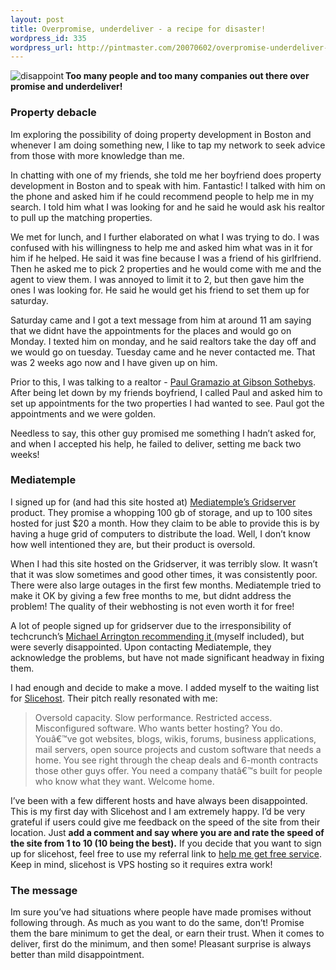 ```yaml
--- 
layout: post
title: Overpromise, underdeliver - a recipe for disaster!
wordpress_id: 335
wordpress_url: http://pintmaster.com/20070602/overpromise-underdeliver-a-recipe-for-disaster/
---
```

<p><a href='http://www.nataliedee.com/051904/disappointment.jpg'><img src='http://topstartup.com/wp-content/uploads/2007/05/disappoint.thumbnail.png' alt='disappoint' align='left' /></a><strong>Too many people and too many companies out there over promise and underdeliver! </strong></p>
<h3>Property debacle</h3>
<p>Im exploring the possibility of doing property development in Boston and whenever I am doing something new, I like to tap my network to seek advice from those with more knowledge than me. </p>
<p>In chatting with one of my friends, she told me her boyfriend does property development in Boston and to speak with him. Fantastic! I talked with him on the phone and asked him if he could recommend people to help me in my search. I told him what I was looking for and he said he would ask his realtor to pull up the matching properties. </p>
<p>We met for lunch, and I further elaborated on what I was trying to do. I was confused with his willingness to help me and asked him what was in it for him if he helped. He said it was fine because I was a friend of his girlfriend. Then he asked me to pick 2 properties and he would come with me and the agent to view them. I was annoyed to limit it to 2, but then gave him the ones I was looking for. He said he would get his friend to set them up for saturday.</p>
<p>Saturday came and I got a text message from him at around 11 am saying that we didnt have the appointments for the places and would go on Monday. I texted him on monday, and he said realtors take the day off and we would go on tuesday. Tuesday came and he never contacted me. That was 2 weeks ago now and I have given up on him. </p>
<p>Prior to this, I was talking to a realtor - <a href="http://www.gibsondomaindomain.com/agents/agentDetail.aspx?AgentID=361&amp;CID=791">Paul Gramazio at Gibson Sothebys</a>. After being let down by my friends boyfriend, I called Paul and asked him to set up appointments for the two properties I had wanted to see. Paul got the appointments and we were golden.</p>
<p>Needless to say, this other guy promised me something I hadn&rsquo;t asked for, and when I accepted his help, he failed to deliver, setting me back two weeks!</p>
<h3>Mediatemple</h3>
<p>I signed up for (and had this site hosted at) <a href="http://www.mediatemple.net/webhosting/gs/">Mediatemple&rsquo;s Gridserver</a> product. They promise a whopping 100 gb of storage, and up to 100 sites hosted for just $20 a month. How they claim to be able to provide this is by having a huge grid of computers to distribute the load. Well, I don&rsquo;t know how well intentioned they are, but their product is oversold.</p>
<p>When I had this site hosted on the Gridserver, it was terribly slow. It wasn&rsquo;t that it was slow sometimes and good other times, it was consistently poor. There were also large outages in the first few months. Mediatemple tried to make it OK by giving a few free months to me, but didnt address the problem! The quality of their webhosting is not even worth it for free!</p>
<p>A lot of people signed up for gridserver due to the irresponsibility of techcrunch&rsquo;s <a href="http://www.techcrunch.com/2006/10/17/media-temple-crushes-shared-hosting/">Michael Arrington recommending it </a>(myself included), but were severly disappointed. Upon contacting Mediatemple, they acknowledge the problems, but have not made significant headway in fixing them.</p>
<p>I had enough and decide to make a move. I added myself to the waiting list for <a href="http://www.slicehost.com/">Slicehost</a>. Their pitch really resonated with me:</p>
<blockquote><p>Oversold capacity. Slow performance. Restricted access. Misconfigured software. Who wants better hosting? You do. Youâ€™ve got websites, blogs, wikis, forums, business applications, mail servers, open source projects and custom software that needs a home. You see right through the cheap deals and 6-month contracts those other guys offer. You need a company thatâ€™s built for people who know what they want. Welcome home.</p></blockquote>
<p>I&rsquo;ve been with a few different hosts and have always been disappointed. This is my first day with Slicehost and I am extremely happy. I&rsquo;d be very grateful if users could give me feedback on the speed of the site from their location. Just <strong>add a comment and say where you are and rate the speed of the site from 1 to 10 (10 being the best).</strong> If you decide that you want to sign up for slicehost, feel free to use my referral link to <a href="https://manage.slicehost.com/customers/signup?referrer=134731736">help me get free service</a>. Keep in mind, slicehost is VPS hosting so it requires extra work!</p>
<h3>The message</h3>
<p>Im sure you&rsquo;ve had situations where people have made promises without following through. As much as you want to do the same, don&rsquo;t! Promise them the bare minimum to get the deal, or earn their trust. When it comes to deliver, first do the minimum, and then some! Pleasant surprise is always better than mild disappointment.</p>
